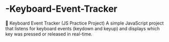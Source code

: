 # -Keyboard-Event-Tracker
🎯 Keyboard Event Tracker (JS Practice Project)  A simple JavaScript project that listens for keyboard events (keydown and keyup) and displays which key was pressed or released in real-time.
